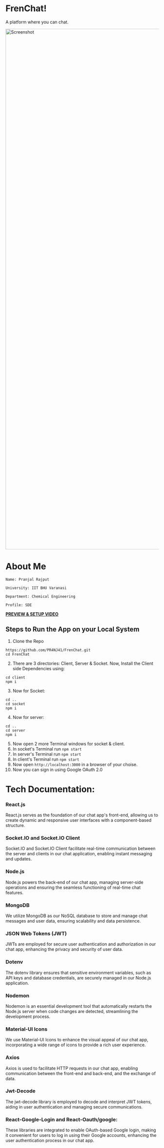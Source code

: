 # FrenChat!

A platform where you can chat.

<img width="1710" alt="Screenshot" src="https://github.com/PR4NJ41/FrenChat/assets/96368921/9863b08c-1483-461f-a7e7-48ba4953fe1d">



# About Me
```
Name: Pranjal Rajput

University: IIT BHU Varanasi

Department: Chemical Engineering

Profile: SDE
```

[**PREVIEW & SETUP VIDEO**](https://drive.google.com/file/d/1--akSdu5k2h1Mz-POBKORSh4SxhFa9m7/view?usp=drivesdk)

## Steps to Run the App on your Local System

1. Clone the Repo
```
https://github.com/PR4NJ41/FrenChat.git
cd FrenChat
```
2. There are 3 directories: Client, Server & Socket. Now, Install the Client side Dependencies using:
```
cd client
npm i
```
3. Now for Socket:
```
cd ..
cd socket
npm i
```
4. Now for server:
```
cd ..
cd server
npm i
```
5. Now open 2 more Terminal windows for socket & client.
6. In socket's Terminal run ```npm start```
7. In server's Terminal run ```npm start```
8. In client's Terminal run ```npm start```
9. Now open ```http://localhost:3000``` in a browser of your choise.
10. Now you can sign in using Google OAuth 2.0

# Tech Documentation:

### React.js
React.js serves as the foundation of our chat app's front-end, allowing us to create dynamic and responsive user interfaces with a component-based structure.

### Socket.IO and Socket.IO Client
Socket.IO and Socket.IO Client facilitate real-time communication between the server and clients in our chat application, enabling instant messaging and updates.

### Node.js
Node.js powers the back-end of our chat app, managing server-side operations and ensuring the seamless functioning of real-time chat features.

### MongoDB
We utilize MongoDB as our NoSQL database to store and manage chat messages and user data, ensuring scalability and data persistence.

### JSON Web Tokens (JWT)
JWTs are employed for secure user authentication and authorization in our chat app, enhancing the privacy and security of user data.

### Dotenv
The dotenv library ensures that sensitive environment variables, such as API keys and database credentials, are securely managed in our Node.js application.

### Nodemon
Nodemon is an essential development tool that automatically restarts the Node.js server when code changes are detected, streamlining the development process.

### Material-UI Icons
We use Material-UI Icons to enhance the visual appeal of our chat app, incorporating a wide range of icons to provide a rich user experience.

### Axios
Axios is used to facilitate HTTP requests in our chat app, enabling communication between the front-end and back-end, and the exchange of data.

### Jwt-Decode
The jwt-decode library is employed to decode and interpret JWT tokens, aiding in user authentication and managing secure communications.

### React-Google-Login and React-Oauth/google:
These libraries are integrated to enable OAuth-based Google login, making it convenient for users to log in using their Google accounts, enhancing the user authentication process in our chat app.




